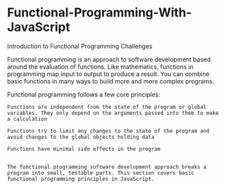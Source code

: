 # Functional-Programming-With-JavaScript
Introduction to Functional Programming Challenges

Functional programming is an approach to software development based around the evaluation of functions. Like mathematics, functions in programming map input to output to produce a result. You can combine basic functions in many ways to build more and more complex programs.

Functional programming follows a few core principles:

    Functions are independent from the state of the program or global variables. They only depend on the arguments passed into them to make a calculation

    Functions try to limit any changes to the state of the program and avoid changes to the global objects holding data

    Functions have minimal side effects in the program


    The functional programming software development approach breaks a program into small, testable parts. This section covers basic functional programming principles in JavaScript.
